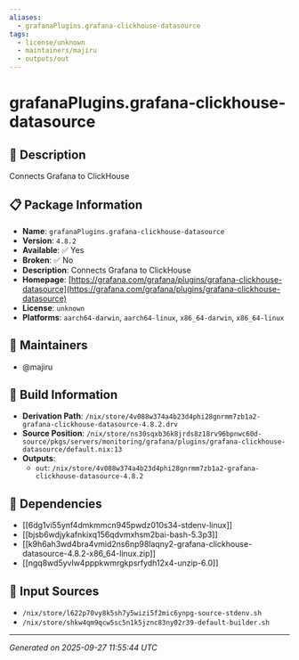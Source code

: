 ```yaml
---
aliases:
  - grafanaPlugins.grafana-clickhouse-datasource
tags:
  - license/unknown
  - maintainers/majiru
  - outputs/out
---
```


# grafanaPlugins.grafana-clickhouse-datasource

## 📝 Description

Connects Grafana to ClickHouse

## 📋 Package Information

- **Name**: `grafanaPlugins.grafana-clickhouse-datasource`
- **Version**: `4.8.2`
- **Available**: ✅ Yes
- **Broken**: ✅ No
- **Description**: Connects Grafana to ClickHouse
- **Homepage**: [https://grafana.com/grafana/plugins/grafana-clickhouse-datasource](https://grafana.com/grafana/plugins/grafana-clickhouse-datasource)
- **License**: `unknown`
- **Platforms**: `aarch64-darwin`, `aarch64-linux`, `x86_64-darwin`, `x86_64-linux`
## 👥 Maintainers

- @majiru


## 🔧 Build Information

- **Derivation Path**: `/nix/store/4v088w374a4b23d4phi28gnrmm7zb1a2-grafana-clickhouse-datasource-4.8.2.drv`
- **Source Position**: `/nix/store/ns30sqxb36k8jrds8z18rv96bpnwc60d-source/pkgs/servers/monitoring/grafana/plugins/grafana-clickhouse-datasource/default.nix:13`
- **Outputs**:
  - `out`:  `/nix/store/4v088w374a4b23d4phi28gnrmm7zb1a2-grafana-clickhouse-datasource-4.8.2`

## 🔗 Dependencies

- [[6dg1vi55ynf4dmkmmcn945pwdz010s34-stdenv-linux]]
- [[bjsb6wdjykafnkixq156qdvmxhsm2bai-bash-5.3p3]]
- [[k9h6ah3wd4bra4vmid2ns6np98laqny2-grafana-clickhouse-datasource-4.8.2-x86_64-linux.zip]]
- [[ngq8wd5yvlw4pppkwmrgkpsrfydh12x4-unzip-6.0]]

## 📁 Input Sources

- `/nix/store/l622p70vy8k5sh7y5wizi5f2mic6ynpg-source-stdenv.sh`
- `/nix/store/shkw4qm9qcw5sc5n1k5jznc83ny02r39-default-builder.sh`

---
*Generated on 2025-09-27 11:55:44 UTC*
